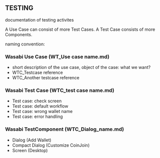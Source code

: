 ## TESTING
documentation of testing activites

A Use Case can consist of more Test Cases.
A Test Case consists of more Components.

naming convention:

### Wasabi Use Case (WT_Use case name.md)
-	short description of the use case, object of the case: what we want?
-	WTC_Testcase reference
-	WTC_Another testcase reference

### Wasabi Test Case (WTC_test case name.md)
-	Test case: check screen
-	Test case: default workflow
-	Test case: wrong wallet name
-	Test case: error handling

### Wasabi TestComponent (WTC_Dialog_name.md)

-	Dialog (Add Wallet)
-	Compact Dialog (Customize CoinJoin)
-	Screen (Desktop)
